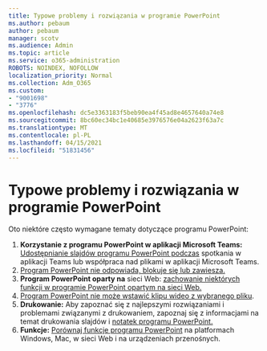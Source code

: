 ```yaml
---
title: Typowe problemy i rozwiązania w programie PowerPoint
ms.author: pebaum
author: pebaum
manager: scotv
ms.audience: Admin
ms.topic: article
ms.service: o365-administration
ROBOTS: NOINDEX, NOFOLLOW
localization_priority: Normal
ms.collection: Adm_O365
ms.custom:
- "9001698"
- "3776"
ms.openlocfilehash: dc5e3363183f5beb90ea4f45ad8e4657640a74e8
ms.sourcegitcommit: 8bc60ec34bc1e40685e3976576e04a2623f63a7c
ms.translationtype: MT
ms.contentlocale: pl-PL
ms.lasthandoff: 04/15/2021
ms.locfileid: "51831456"
---
```

# <a name="powerpoint-common-issues-and-resolutions"></a>Typowe problemy i rozwiązania w programie PowerPoint

Oto niektóre często wymagane tematy dotyczące programu PowerPoint:

1. **Korzystanie z programu PowerPoint w aplikacji Microsoft Teams:** [Udostępnianie slajdów programu PowerPoint podczas](https://support.microsoft.com/office/share-content-in-a-meeting-in-teams-fcc2bf59-aecd-4481-8f99-ce55dd836ce8#ID0EABAAA=Desktop) spotkania w aplikacji Teams lub współpraca nad plikami w aplikacji Microsoft Teams.
1. [Program PowerPoint nie odpowiada, blokuje się lub zawiesza.](https://support.office.com/article/PowerPoint-isn-t-responding-hangs-or-freezes-652ede6e-e3d2-449a-a07f-8c800dfb948d)
1. **Program PowerPoint oparty na** sieci Web: [zachowanie niektórych funkcji w programie PowerPoint opartym na sieci Web.](https://support.microsoft.com/office/how-certain-features-behave-in-web-based-powerpoint-a931f0c8-1305-4428-8f7c-9cfa00ef28c5)
1. [Program PowerPoint nie może wstawić klipu wideo z wybranego pliku](https://support.office.com/article/PowerPoint-cannot-insert-a-video-from-the-selected-file-acd46430-9e0c-4dca-9484-19cf0afdde7c).
1. **Drukowanie:** Aby zapoznać się z najlepszymi rozwiązaniami i problemami związanymi z drukowaniem, zapoznaj się z informacjami na temat drukowania slajdów i [notatek programu PowerPoint.](https://support.office.com/article/Print-your-PowerPoint-slides-handouts-or-notes-194d4320-aa03-478b-9300-df25f0d15dc4) 
1. **Funkcje:** [Porównaj funkcje programu PowerPoint](https://support.office.com/article/Compare-PowerPoint-features-on-different-platforms-90986850-227c-4b25-938e-1c5838166b8b#bm11) na platformach Windows, Mac, w sieci Web i na urządzeniach przenośnych.
